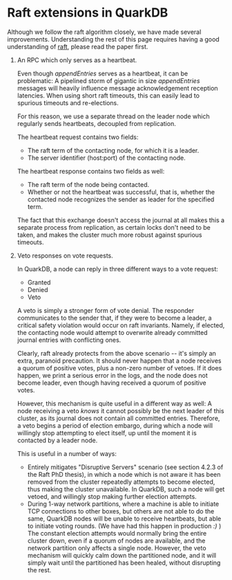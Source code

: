 # Raft extensions in QuarkDB

Although we follow the raft algorithm closely, we have made several improvements.
Understanding the rest of this page requires having a good understanding of
[raft](https://raft.github.io/raft.pdf), please read the paper first.

1. An RPC which only serves as a heartbeat.

	  Even though _appendEntries_ serves as a heartbeat, it can be problematic: A
	  pipelined storm of gigantic in size _appendEntries_ messages will heavily
	  influence message acknowledgement reception latencies. When using short raft
	  timeouts, this can easily lead to spurious timeouts and re-elections.

	  For this reason, we use a separate thread on the leader node which regularly
	  sends heartbeats, decoupled from replication.

	  The heartbeat request contains two fields:

	  * The raft term of the contacting node, for which it is a leader.
	  * The server identifier (host:port) of the contacting node.

	  The heartbeat response contains two fields as well:

	  * The raft term of the node being contacted.
	  * Whether or not the heartbeat was successful, that is, whether the contacted
	    node recognizes the sender as leader for the specified term.

	  The fact that this exchange doesn't access the journal at all makes this a
	  separate process from replication, as certain locks don't need to be taken,
	  and makes the cluster much more robust against spurious timeouts.

1. Veto responses on vote requests.

	  In QuarkDB, a node can reply in three different ways to a vote request:

	  * Granted
	  * Denied
	  * Veto

	  A veto is simply a stronger form of vote denial. The responder communicates to
	  the sender that, if they were to become a leader, a critical safety violation
	  would occur on raft invariants. Namely, if elected, the contacting node would
	  attempt to overwrite already committed journal entries with conflicting ones.

	  Clearly, raft already protects from the above scenario -- it's simply an extra,
	  paranoid precaution. It should never happen that a node receives a quorum of
	  positive votes, plus a non-zero number of vetoes. If it does happen, we print
	  a serious error in the logs, and the node does not become leader, even though
	  having received a quorum of positive votes.

	  However, this mechanism is quite useful in a different way as well: A node
	  receiving a veto _knows_ it cannot possibly be the next leader of this cluster,
	  as its journal does not contain all committed entries. Therefore, a veto
	  begins a period of election embargo, during which a node will willingly stop
	  attempting to elect itself, up until the moment it is contacted by a leader node.

	  This is useful in a number of ways:
	  
	  * Entirely mitigates "Disruptive Servers" scenario (see section 4.2.3 of the
	    Raft PhD thesis), in which a node which is not aware it has been removed from
	    the cluster repeatedly attempts to become elected, thus making the cluster
	    unavailable. In QuarkDB, such a node will get vetoed, and willingly stop
	    making further election attempts.
	  * During 1-way network partitions, where a machine is able to initiate TCP connections
	    to other boxes, but others are not able to do the same, QuarkDB nodes will be
	    unable to receive heartbeats, but able to initiate voting rounds. (We have
	    had this happen in production _:)_ ) The constant
	    election attempts would normally bring the entire cluster down, even if a quorum
	    of nodes are available, and the network partition only affects a single node.
	    However, the veto mechanism will quickly calm down the partitioned node, and
	    it will simply wait until the partitioned has been healed, without disrupting
	    the rest.

